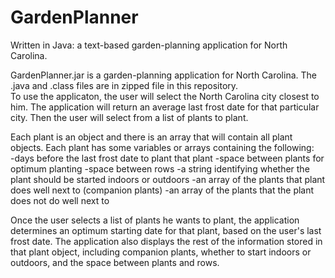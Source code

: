 # GardenPlanner
Written in Java: a text-based garden-planning application for North Carolina.

GardenPlanner.jar is a garden-planning application for North Carolina.  The .java and .class files are in zipped file in this repository.  
To use the applicaton, the user will select the North Carolina city closest to him.  The application will return an average last frost date for that particular city.  Then the user will select from a list of plants to plant.  

Each plant is an object and there is an array that will contain all plant objects.  Each plant has some variables or arrays containing the following:  
-days before the last frost date to plant that plant
-space between plants for optimum planting
-space between rows
-a string identifying whether the plant should be started indoors or outdoors
-an array of the plants that plant does well next to (companion plants)
-an array of the plants that the plant does not do well next to

Once the user selects a list of plants he wants to plant, the application determines an optimum starting date for that plant, based on the user's last frost date.  The application also displays the rest of the information stored in that plant object, including companion plants, whether to start indoors or outdoors, and the space between plants and rows.  
